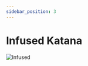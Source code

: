 ```yaml
---
sidebar_position: 3
---
```


# Infused Katana

![Infused](https://vwiki.valorserver.com/api/item/picture/infused%20katana)
